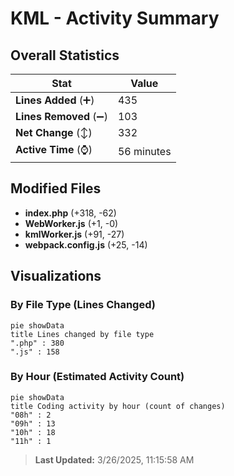 # KML - Activity Summary 

## Overall Statistics

| Stat                   | Value                                                             |
| ---------------------- | ----------------------------------------------------------------- |
| **Lines Added** (➕)   | 435                                          |
| **Lines Removed** (➖) | 103                                        |
| **Net Change** (↕)    | 332                |
| **Active Time** (⌚)   | 56 minutes |


## Modified Files
- **index.php** (+318, -62)
- **WebWorker.js** (+1, -0)
- **kmlWorker.js** (+91, -27)
- **webpack.config.js** (+25, -14)

## Visualizations

### By File Type (Lines Changed)

```mermaid
pie showData
title Lines changed by file type
".php" : 380
".js" : 158
```

### By Hour (Estimated Activity Count)

```mermaid
pie showData
title Coding activity by hour (count of changes)
"08h" : 2
"09h" : 13
"10h" : 18
"11h" : 1
```


> **Last Updated:** 3/26/2025, 11:15:58 AM
